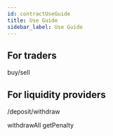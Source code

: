 ```yaml
---
id: contractUseGuide
title: Use Guide
sidebar_label: Use Guide
---
```


## For traders

buy/sell

## For liquidity providers

/deposit/withdraw

withdrawAll
getPenalty
